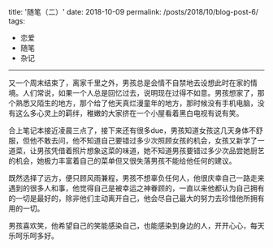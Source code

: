 title: '随笔（二）'
date: 2018-10-09
permalink: /posts/2018/10/blog-post-6/
tags:
  - 恋爱
  - 随笔
  - 杂记
---


又一个周末结束了，离家千里之外，男孩总是会情不自禁地去设想此时在家的情境。人们常说，如果一个人总是回忆过去，说明现在过得不如意。男孩想家了，那个熟悉又陌生的地方，那个给了他天真烂漫童年的地方，那时候没有手机电脑，没有这么多心灵上的羁绊，稚嫩的大家挤在一个小屋看着黑白电视有说有笑。

合上笔记本接近凌晨三点了，接下来还有很多due，男孩知道女孩这几天身体不舒服，但他不敢去问，他不知道自己要错过多少次照顾女孩的机会，女孩又新学了一道菜，让男孩凭借着照片想象这菜的味道，她不知道男孩要错过多少次品尝她厨艺的机会，她极力丰富着自己的菜单但又很失落男孩不能给他任何的建议。

既然选择了远方，便只顾风雨兼程，男孩不想辜负任何人，他很庆幸自己一路走来遇到的很多人和事，他觉得自己是被幸运之神眷顾的，一直以来他都认为自己拥有的一切是最好的，除非他们主动离开自己，他会尽自己最大的努力去珍惜他所拥有用的一切。

男孩喜欢笑，他希望自己的笑能感染自己，也能感染到身边的人，开开心心，每天乐呵乐呵多好。

